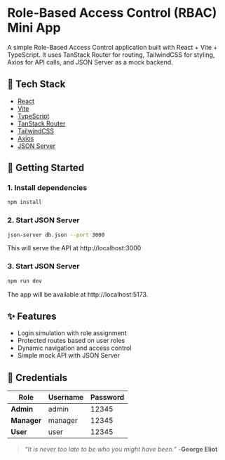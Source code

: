 # Role-Based Access Control (RBAC) Mini App

A simple Role-Based Access Control application built with React + Vite + TypeScript. It uses TanStack Router for routing, TailwindCSS for styling, Axios for API calls, and JSON Server as a mock backend.

## 🔧 Tech Stack

- [React](https://reactjs.org/)
- [Vite](https://vitejs.dev/)
- [TypeScript](https://www.typescriptlang.org/)
- [TanStack Router](https://tanstack.com/router)
- [TailwindCSS](https://tailwindcss.com/)
- [Axios](https://axios-http.com/)
- [JSON Server](https://github.com/typicode/json-server)

## 🚀 Getting Started

### 1. Install dependencies

```bash
npm install
```

### 2. Start JSON Server

```bash
json-server db.json --port 3000
```
This will serve the API at http://localhost:3000

### 3. Start JSON Server

```bash
npm run dev
```
The app will be available at http://localhost:5173.

## ✨ Features

- Login simulation with role assignment
- Protected routes based on user roles
- Dynamic navigation and access control
- Simple mock API with JSON Server

## 🔐 Credentials 
**Role** | **Username** | **Password** 
 ------------ | ------------- | ------------- 
**Admin** | admin | 12345 
**Manager** | manager | 12345 
**User** | user | 12345 

> *“It is never too late to be who you might have been.”* -**George Eliot**